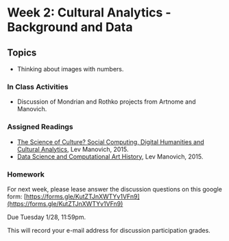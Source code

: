 # Week 2: Cultural Analytics - Background and Data

## Topics

* Thinking about images with numbers.

### In Class Activities

* Discussion of Mondrian and Rothko projects from Artnome and Manovich.

### Assigned Readings

* [The Science of Culture? Social Computing, Digital Humanities and Cultural Analytics](http://manovich.net/content/04-projects/088-cultural-analytics-social-computing/cultural_analytics_article_final.pdf), Lev Manovich, 2015. 
* [Data Science and Computational Art History](http://manovich.net/content/04-projects/087-data-science/manovich_digital_art_history.pdf), Lev Manovich, 2015.

### Homework

For next week, please lease answer the discussion questions on this google form: [https://forms.gle/KutZTJnXWTYv1VFn9](https://forms.gle/KutZTJnXWTYv1VFn9)

Due Tuesday 1/28, 11:59pm. 

This will record your e-mail address for discussion participation grades.
